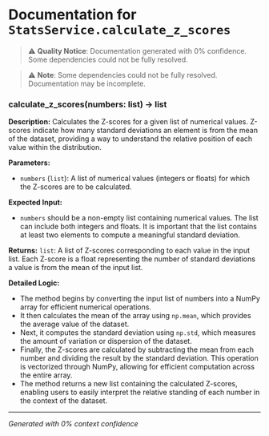 # Documentation for `StatsService.calculate_z_scores`

> ⚠️ **Quality Notice**: Documentation generated with 0% confidence. Some dependencies could not be fully resolved.


> ⚠️ **Note**: Some dependencies could not be fully resolved. Documentation may be incomplete.
### calculate_z_scores(numbers: list) -> list

**Description:**
Calculates the Z-scores for a given list of numerical values. Z-scores indicate how many standard deviations an element is from the mean of the dataset, providing a way to understand the relative position of each value within the distribution.

**Parameters:**
- `numbers` (`list`): A list of numerical values (integers or floats) for which the Z-scores are to be calculated.

**Expected Input:**
- `numbers` should be a non-empty list containing numerical values. The list can include both integers and floats. It is important that the list contains at least two elements to compute a meaningful standard deviation.

**Returns:**
`list`: A list of Z-scores corresponding to each value in the input list. Each Z-score is a float representing the number of standard deviations a value is from the mean of the input list.

**Detailed Logic:**
- The method begins by converting the input list of numbers into a NumPy array for efficient numerical operations.
- It then calculates the mean of the array using `np.mean`, which provides the average value of the dataset.
- Next, it computes the standard deviation using `np.std`, which measures the amount of variation or dispersion of the dataset.
- Finally, the Z-scores are calculated by subtracting the mean from each number and dividing the result by the standard deviation. This operation is vectorized through NumPy, allowing for efficient computation across the entire array.
- The method returns a new list containing the calculated Z-scores, enabling users to easily interpret the relative standing of each number in the context of the dataset.

---
*Generated with 0% context confidence*
